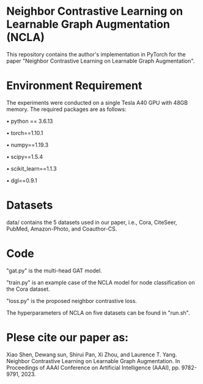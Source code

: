 
Neighbor Contrastive Learning on Learnable Graph Augmentation (NCLA)
====
This repository contains the author's implementation in PyTorch for the paper "Neighbor Contrastive Learning on Learnable Graph Augmentation".

Environment Requirement
===
The experiments were conducted on a single Tesla A40 GPU with 48GB memory. The required packages are as follows:

•	python == 3.6.13

•	torch==1.10.1	

•	numpy==1.19.3

•	scipy==1.5.4

•	scikit_learn==1.1.3

•	dgl==0.9.1


Datasets
===
data/ contains the 5 datasets used in our paper, i.e., Cora, CiteSeer, PubMed, Amazon-Photo, and Coauthor-CS.


Code
===
"gat.py" is the multi-head GAT model.

"train.py" is an example case of the NCLA model for node classification on the Cora dataset.

"loss.py" is the proposed neighbor contrastive loss.

The hyperparameters of NCLA on five datasets can be found in "run.sh".

Plese cite our paper as:
===
Xiao Shen, Dewang sun, Shirui Pan, Xi Zhou, and Laurence T. Yang. Neighbor Contrastive Learning on Learnable Graph Augmentation. In Proceedings of AAAI Conference on Artificial Intelligence (AAAI), pp. 9782-9791, 2023.

